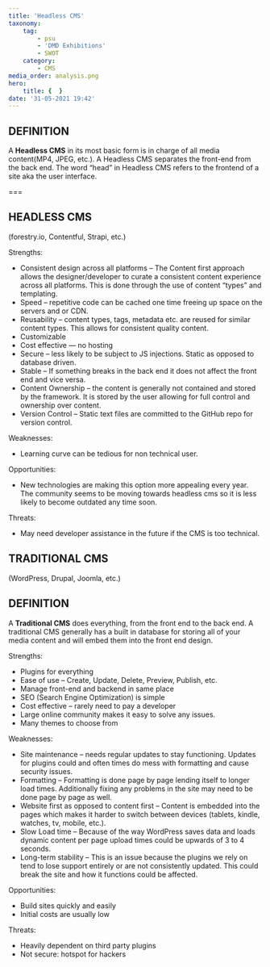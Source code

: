 ```yaml
---
title: 'Headless CMS'
taxonomy:
    tag:
        - psu
        - 'DMD Exhibitions'
        - SWOT
    category:
        - CMS
media_order: analysis.png
hero:
    title: {  }
date: '31-05-2021 19:42'
---
```


## DEFINITION

A **Headless CMS** in its most basic form is in charge of all media content(MP4, JPEG, etc.). A Headless CMS separates the front-end from the back end. The word “head” in Headless CMS refers to the frontend of a site aka the user interface.

===

## HEADLESS CMS

(forestry.io, Contentful, Strapi, etc.)

Strengths:

*   Consistent design across all platforms – The Content first approach allows the designer/developer to curate a consistent content experience across all platforms. This is done through the use of content “types” and templating.
*   Speed – repetitive code can be cached one time freeing up space on the servers and or CDN.
*   Reusability – content types, tags, metadata etc. are reused for similar content types. This allows for consistent quality content.
*   Customizable
*   Cost effective — no hosting
*   Secure – less likely to be subject to JS injections. Static as opposed to database driven.
*   Stable – If something breaks in the back end it does not affect the front end and vice versa.
*   Content Ownership – the content is generally not contained and stored by the framework. It is stored by the user allowing for full control and ownership over content.
*   Version Control – Static text files are committed to the GitHub repo for version control.

Weaknesses:

*   Learning curve can be tedious for non technical user.

Opportunities:

*   New technologies are making this option more appealing every year. The community seems to be moving towards headless cms so it is less likely to become outdated any time soon.

Threats:

*   May need developer assistance in the future if the CMS is too technical.

## TRADITIONAL CMS

(WordPress, Drupal, Joomla, etc.)

## DEFINITION

A **Traditional CMS** does everything, from the front end to the back end. A traditional CMS generally has a built in database for storing all of your media content and will embed them into the front end design.

Strengths:

*   Plugins for everything
*   Ease of use – Create, Update, Delete, Preview, Publish, etc.
*   Manage front-end and backend in same place
*   SEO (Search Engine Optimization) is simple
*   Cost effective – rarely need to pay a developer
*   Large online community makes it easy to solve any issues.
*   Many themes to choose from

Weaknesses:

*   Site maintenance – needs regular updates to stay functioning. Updates for plugins could and often times do mess with formatting and cause security issues.
*   Formatting – Formatting is done page by page lending itself to longer load times. Additionally fixing any problems in the site may need to be done page by page as well.
*   Website first as opposed to content first – Content is embedded into the pages which makes it harder to switch between devices (tablets, kindle, watches, tv, mobile, etc.).
*   Slow Load time – Because of the way WordPress saves data and loads dynamic content per page upload times could be upwards of 3 to 4 seconds.
*   Long-term stability – This is an issue because the plugins we rely on tend to lose support entirely or are not consistently updated. This could break the site and how it functions could be affected.

Opportunities:

*   Build sites quickly and easily
*   Initial costs are usually low

Threats:

*   Heavily dependent on third party plugins
*   Not secure: hotspot for hackers
